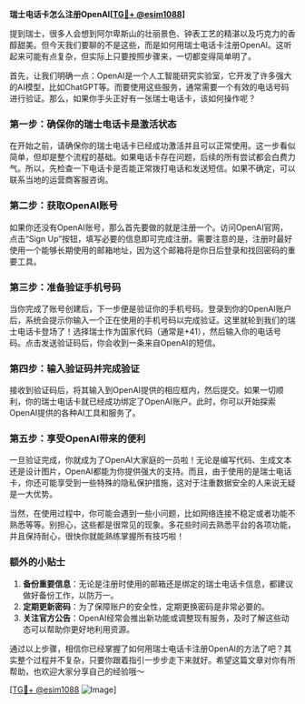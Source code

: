 **瑞士电话卡怎么注册OpenAI[[TG💪+ @esim1088](https://t.me/s/esim1088)]**

提到瑞士，很多人会想到阿尔卑斯山的壮丽景色、钟表工艺的精湛以及巧克力的香醇甜美。但今天我们要聊的不是这些，而是如何用瑞士电话卡注册OpenAI。这听起来可能有点复杂，但实际上只要按照步骤来，一切都变得简单明了。

首先，让我们明确一点：OpenAI是一个人工智能研究实验室，它开发了许多强大的AI模型，比如ChatGPT等。而要使用这些服务，通常需要一个有效的电话号码进行验证。那么，如果你手头正好有一张瑞士电话卡，该如何操作呢？

### **第一步：确保你的瑞士电话卡是激活状态**

在开始之前，请确保你的瑞士电话卡已经成功激活并且可以正常使用。这一步看似简单，但却是整个流程的基础。如果电话卡存在问题，后续的所有尝试都会白费力气。所以，先检查一下电话卡是否能正常拨打电话和发送短信。如果不确定，可以联系当地的运营商客服咨询。

### **第二步：获取OpenAI账号**

如果你还没有OpenAI账号，那么首先要做的就是注册一个。访问OpenAI官网，点击“Sign Up”按钮，填写必要的信息即可完成注册。需要注意的是，注册时最好使用一个能够长期使用的邮箱地址，因为这个邮箱将是你日后登录和找回密码的重要工具。

### **第三步：准备验证手机号码**

当你完成了账号创建后，下一步便是验证你的手机号码。登录到你的OpenAI账户后，系统会提示你输入一个正在使用的手机号码以完成验证。这里就轮到我们的瑞士电话卡登场了！选择瑞士作为国家代码（通常是+41），然后输入你的电话号码。点击发送验证码后，你会收到一条来自OpenAI的短信。

### **第四步：输入验证码并完成验证**

接收到验证码后，将其输入到OpenAI提供的相应框内，然后提交。如果一切顺利，你的瑞士电话卡就已经成功绑定了OpenAI账户。此时，你可以开始探索OpenAI提供的各种AI工具和服务了。

### **第五步：享受OpenAI带来的便利**

一旦验证完成，你就成为了OpenAI大家庭的一员啦！无论是编写代码、生成文本还是设计图片，OpenAI都能为你提供强大的支持。而且，由于使用的是瑞士电话卡，你还可能享受到一些特殊的隐私保护措施，这对于注重数据安全的人来说无疑是一大优势。

当然，在使用过程中，你可能会遇到一些小问题，比如网络连接不稳定或者功能不熟悉等等。别担心，这些都是很常见的现象。多花些时间去熟悉平台的各项功能，并且保持耐心，很快你就能熟练掌握所有技巧啦！

### **额外的小贴士**

1. **备份重要信息**：无论是注册时使用的邮箱还是绑定的瑞士电话卡信息，都建议做好备份工作，以防万一。
2. **定期更新密码**：为了保障账户的安全性，定期更换密码是非常必要的。
3. **关注官方公告**：OpenAI经常会推出新功能或调整现有服务，及时了解这些动态可以帮助你更好地利用资源。

通过以上步骤，相信你已经掌握了如何用瑞士电话卡注册OpenAI的方法了吧？其实整个过程并不复杂，只要你跟着指引一步步走下来就好。希望这篇文章对你有所帮助，也欢迎大家分享自己的经验哦～

[[TG💪+ @esim1088](https://t.me/s/esim1088) ![Image](https://i.postimg.cc/4NQfJmqS/Snipaste-2025-05-13-00-14-12.png)]